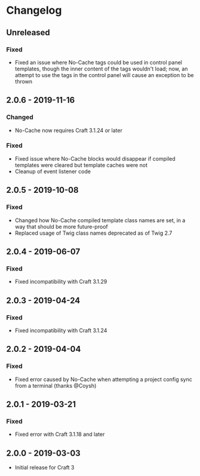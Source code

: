 # Changelog

## Unreleased

### Fixed
- Fixed an issue where No-Cache tags could be used in control panel templates, though the inner content of the tags wouldn't load; now, an attempt to use the tags in the control panel will cause an exception to be thrown

## 2.0.6 - 2019-11-16

### Changed
- No-Cache now requires Craft 3.1.24 or later

### Fixed
- Fixed issue where No-Cache blocks would disappear if compiled templates were cleared but template caches were not
- Cleanup of event listener code

## 2.0.5 - 2019-10-08

### Fixed
- Changed how No-Cache compiled template class names are set, in a way that should be more future-proof
- Replaced usage of Twig class names deprecated as of Twig 2.7

## 2.0.4 - 2019-06-07

### Fixed
- Fixed incompatibility with Craft 3.1.29

## 2.0.3 - 2019-04-24

### Fixed
- Fixed incompatibility with Craft 3.1.24

## 2.0.2 - 2019-04-04

### Fixed
- Fixed error caused by No-Cache when attempting a project config sync from a terminal (thanks @Coysh)

## 2.0.1 - 2019-03-21

### Fixed
- Fixed error with Craft 3.1.18 and later

## 2.0.0 - 2019-03-03
- Initial release for Craft 3
